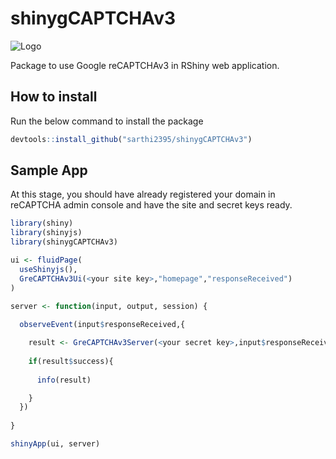 # shinygCAPTCHAv3

![Logo](ProjectLogo.jpg)

Package to use Google reCAPTCHAv3 in RShiny web application.

How to install
--------------

Run the below command to install the package

``` r
devtools::install_github("sarthi2395/shinygCAPTCHAv3")
```

Sample App
----------

At this stage, you should have already registered your domain in reCAPTCHA admin console and have the site and secret keys ready.

``` r
library(shiny)
library(shinyjs)
library(shinygCAPTCHAv3)

ui <- fluidPage(
  useShinyjs(),
  GreCAPTCHAv3Ui(<your site key>,"homepage","responseReceived")
)

server <- function(input, output, session) {
  
  observeEvent(input$responseReceived,{

    result <- GreCAPTCHAv3Server(<your secret key>,input$responseReceived)
    
    if(result$success){
      
      info(result)

    }
  })
  
}

shinyApp(ui, server)
````

